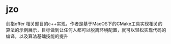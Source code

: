 # jzo
剑指offer 相关题目的c++实现，作者是基于MacOS下的CMake工具实现相关的算法的示例展示，目标做到让任何人都可以脱离环境配置，就可以轻松实现代码的     编译，以及算法基础技能的提升
